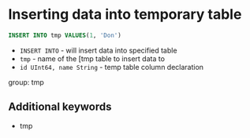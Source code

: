 # Inserting data into temporary table

```sql
INSERT INTO tmp VALUES(1, 'Don')
```

- `INSERT INTO` - will insert data into specified table
- `tmp` - name of the [tmp table to insert data to
- `id UInt64, name String` - temp table column declaration

group: tmp


## Additional keywords
- tmp

